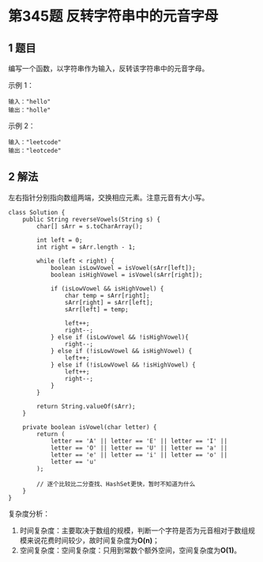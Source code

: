 # 第345题 反转字符串中的元音字母

## 1 题目

编写一个函数，以字符串作为输入，反转该字符串中的元音字母。

示例 1：

```
输入："hello"
输出："holle"
```

示例 2：

```
输入："leetcode"
输出："leotcede"
```

## 2 解法

左右指针分别指向数组两端，交换相应元素。注意元音有大小写。

```
class Solution {
    public String reverseVowels(String s) {
        char[] sArr = s.toCharArray();

        int left = 0;
        int right = sArr.length - 1;

        while (left < right) {
            boolean isLowVowel = isVowel(sArr[left]);
            boolean isHighVowel = isVowel(sArr[right]);

            if (isLowVowel && isHighVowel) {
                char temp = sArr[right];
                sArr[right] = sArr[left];
                sArr[left] = temp;

                left++;
                right--;
            } else if (isLowVowel && !isHighVowel){
                right--;
            } else if (!isLowVowel && isHighVowel) {
                left++;
            } else if (!isLowVowel && !isHighVowel) {
                left++;
                right--;
            }
        }

        return String.valueOf(sArr);
    }

    private boolean isVowel(char letter) {
        return (
            letter == 'A' || letter == 'E' || letter == 'I' ||
            letter == 'O' || letter == 'U' || letter == 'a' ||
            letter == 'e' || letter == 'i' || letter == 'o' ||
            letter == 'u'
        ); 
        
        // 逐个比较比二分查找、HashSet更快，暂时不知道为什么
    }
}
```

复杂度分析：

1. 时间复杂度：主要取决于数组的规模，判断一个字符是否为元音相对于数组规模来说花费时间较少，故时间复杂度为**O(n)**；
2. 空间复杂度：空间复杂度：只用到常数个额外空间，空间复杂度为**O(1)**。